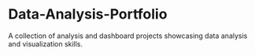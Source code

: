 # Data-Analysis-Portfolio
A collection of analysis and dashboard projects showcasing data analysis and visualization skills.
